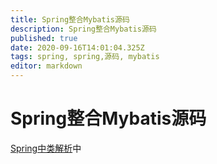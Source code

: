 ```yaml
---
title: Spring整合Mybatis源码
description: Spring整合Mybatis源码
published: true
date: 2020-09-16T14:01:04.325Z
tags: spring, spring,源码, mybatis
editor: markdown
---
```


# Spring整合Mybatis源码
[Spring中类解析](/home/spring/Spring中类解析)中